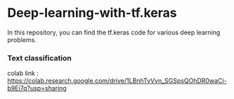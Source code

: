 # Deep-learning-with-tf.keras
In this repository, you can find the tf.keras code for various deep learning problems.

### Text classification 
colab link : https://colab.research.google.com/drive/1LBnhTvVvn_SGSpsQOhDR0waCi-b9Ei7q?usp=sharing
